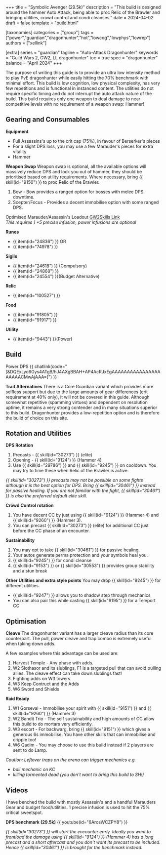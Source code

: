 +++
title = "Symbolic Avenger (29.5k)"
description = "This build is designed around the hammer Auto Attack, being able to proc Relic of the Brawler and bringing utilities, crowd control and condi cleanses."
date = 2024-04-02
draft = false
template = "build.html"

[taxonomies]
categories = ["group"]
tags = ["power","guardian","dragonhunter","hot","lowcog","lowphys","lowrep"]
authors = ["xellink"]

[extra]
series = "guardian"
tagline = "Auto-Attack Dragonhunter"
keywords = "Guild Wars 2, GW2, LI, dragonhunter"
toc = true
spec = "dragonhunter"
balance = "April 2024"
+++

The purpose of writing this guide is to provide an ultra low intensity method to play PvE dragonhunter while easily hitting the 70% benchmark with minimal effort. This build is low cognition, low physical complexity, has very few repetitions and is functional in instanced content. The utilities do not require specific timing and do not interrupt the auto attack nature of the build. This build requires only one weapon to deal damage to near competitive levels with no requirement of a weapon swap: Hammer!


## Gearing and Consumables
**Equipment**
- Full Assassins's up to the crit cap (75%), in favour of Berserker's pieces
- For a slight DPS loss, you may use a few Marauder's pieces for extra vitality
- Hammer

**Weapon Swap**
Weapon swap is optional, all the available options will massively reduce DPS and lock you out of hammer, they should be prioritised based on utility requirements. Where necessary, bring {{ skill(id="9150") }} to proc Relic of the Brawler.
1. Bow - Bow provides a ranged option for bosses with melee DPS downtime. 
2. Scepter/Focus - Provides a decent immobilise option with some ranged DPS.

Optimised Marauder/Assassin's Loadout
[GW2Skills Link](http://gw2skills.net/editor/?PWQAIlJw8YNsJ2JO0TttVA-DSRYbRB1GvYIpGKjIKgKSAb/BEAB2A5fqAaowZEoC-e)\
_This requires 1 +5 precise infusion, power infusions are optional_

**Runes**
- {{ item(id="24836") }} OR
- {{ item(id="74978") }}

**Sigils**
- {{ item(id="24618") }} (Compulsory)
- {{ item(id="24868") }}
- {{ item(id="24554") }}(Budget Alternative)

**Relic**
- {{ item(id="100527") }}

**Food**
- {{ item(id="91805") }}
- {{ item(id="91917") }}

**Utility**
- {{ item(id="9443") }}(Power)


## Build
Power DPS
{{ chatlink(code="[&DQExLyo6Gys4ATgB/hJ4AXgBBAH+AP4AcRJxEgAAAAAAAAAAAAAAAAAAAAACMwAjAAA=]") }}

**Trait Alternatives**
There is a Core Guardian variant which provides more selfless support but due to the large amounts of gear differences (crit requirement at 40% only), it will not be covered in this guide. Although somewhat repetitive (spamming virtues) and dependent on resolution uptime, it remains a very strong contender and in many situations superior to this build. Dragonhunter provides a low-repetition option and is therefore the build of choice on this site.


## Rotation and Utilities
**DPS Rotation**
1. Precasts - {{ skill(id="30273") }} (elite)
2. Opening - {{ skill(id="9124") }} (Hammer 4)
3. Use {{ skill(id="29786") }} and {{ skill(id="9245") }} on cooldown. You may try to time these when Relic of the Brawler is active.

_{{ skill(id="30273") }} precasts may not be possible on some fights although it is the best option for DPS. Bring {{ skill(id="30461") }} instead for passive healing. If you are not familiar with the fight, {{ skill(id="30461") }} is also the preferred default elite skill._

**Crowd Control rotation**
1. You have decent CC by just using {{ skill(id="9124") }} (Hammer 4) and {{ skill(id="9260") }} (Hammer 3). 
2. You can precast {{ skill(id="30273") }} (elite) for additional CC just before the CC phase of an encounter. 

**Sustainability**
1. You may opt to take {{ skill(id="30461") }} for passive healing.
2. Your autos generate perma protection and your symbols heal you.
3. {{ skill(id="9245") }} for condi cleanse
4. {{ skill(id="9153") }} or {{ skill(id="30553") }} provides group stability and a stun break

**Other Utilities and extra style points**
You may drop {{ skill(id="9245") }} for different utilities.
- {{ skill(id="9247") }} allows you to shadow step through mechanics
- You can also pair this while casting {{ skill(id="9195") }} for a Teleport CC



## Optimisation
**Cleave**
The dragonhunter variant has a larger cleave radius than its core counterpart. The pull, power cleave and trap combo is extremely useful when taking down adds.

A few examples where this advantage can be used are:
1. Harvest Temple - Any phase with adds.
2. W2 Slothasor and its slublings, F1 is a targeted pull that can avoid pulling allies. The cleave effect can take down slublings fast!
3. Fighting adds on W3 towers.
4. W3 Keep Contruct and the Adds
5. W6 Sword and Shields

**Raid Ready**
1. W1 Gorseval - Immobilise your spirit with {{ skill(id="9151") }} and {{ skill(id="9260") }} (Hammer 3)
2. W2 Bandit Trio - The self sustainability and high amounts of CC allow this build to do mortars very efficiently.
3. W3 escort - For backwarg, bring {{ skill(id="9151") }} which gives a generous 6s immobilise. You have other skills that can immobilise and cripple too!
4. W6 Qadim - You may choose to use this build instead if 2 players are sent to do Lamp. 

_Caution: Leftover traps on the arena can trigger mechanics e.g._
- _ball mechanic on KC_
- _killing tormented dead (you don't want to bring this build to SH!)_


## Videos
I have benched the build with mostly Assassin's and a handful Marauders Gear and budget food/utilities. 1 precise infusion is used to hit the 75% critical sweetspot.

**DPS benchmark (29.5k)**
{{ youtube(id="6ArosWCZPY8") }}

_{{ skill(id="30273") }} will start the encounter early. Ideally you want to frontload the damage using {{ skill(id="9124") }} (Hammer 4) has a long precast and a short aftercast and you don't want its precast to be included. Hence {{ skill(id="30461") }} is brought for the benchmark instead._
